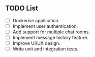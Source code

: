 ## TODO List

- [ ] Dockerise application.
- [ ] Implement user authentication.
- [ ] Add support for multiple chat rooms.
- [ ] Implement message history feature.
- [ ] Improve UI/UX design.
- [ ] Write unit and integration tests.
